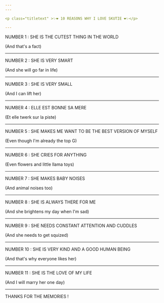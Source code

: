 ```yaml
---
---

<p class="titletext" >✨❤️ 10 REASONS WHY I LOVE SKUTIE ❤️✨</p>

---
```


<p class="titletext" >NUMBER 1 : SHE IS THE CUTEST THING IN THE WORLD</p>
<p class="titletext" >(And that's a fact)</p>

<div class="demo">
  <div class="perspective-container">
    <div class="card card1"></div>
  </div>
</div>

---

<p class="titletext" >NUMBER 2 : SHE IS VERY SMART</p>
<p class="titletext" >(And she will go far in life)</p>

<div class="demo">
  <div class="perspective-container">
    <div class="card card2"></div>
  </div>
</div>

---

<p class="titletext" >NUMBER 3 : SHE IS VERY SMALL</p>
<p class="titletext" >(And I can lift her)</p>

<div class="demo">
  <div class="perspective-container">
    <div class="card card3"></div>
  </div>
</div>

---

<p class="titletext" >NUMBER 4 : ELLE EST BONNE SA MERE</p>
<p class="titletext" >(Et elle twerk sur la piste)</p>

<div class="demo">
  <div class="perspective-container">
    <div class="card card4"></div>
  </div>
</div>

---

<p class="titletext" >NUMBER 5 : SHE MAKES ME WANT TO BE THE BEST VERSION OF MYSELF</p>
<p class="titletext" >(Even though I'm already the top G)</p>

<div class="demo">
  <div class="perspective-container">
    <div class="card card5"></div>
  </div>
</div>

---

<p class="titletext" >NUMBER 6 : SHE CRIES FOR ANYTHING</p>
<p class="titletext" >(Even flowers and little llama toys)</p>

<div class="demo">
  <div class="perspective-container">
    <div class="card card6"></div>
  </div>
</div>

---

<p class="titletext" >NUMBER 7 : SHE MAKES BABY NOISES</p>
<p class="titletext" >(And animal noises too)</p>

<div class="demo">
  <div class="perspective-container">
    <div class="card card7"></div>
  </div>
</div>

---

<p class="titletext" >NUMBER 8 : SHE IS ALWAYS THERE FOR ME</p>
<p class="titletext" >(And she brightens my day when I'm sad)</p>

<div class="demo">
  <div class="perspective-container">
    <div class="card card8"></div>
  </div>
</div>

---

<p class="titletext" >NUMBER 9 : SHE NEEDS CONSTANT ATTENTION AND CUDDLES</p>
<p class="titletext" >(And she needs to get squized)</p>

<div class="demo">
  <div class="perspective-container">
    <div class="card card9"></div>
  </div>
</div>

---

<p class="titletext" >NUMBER 10 : SHE IS VERY KIND AND A GOOD HUMAN BEING</p>
<p class="titletext" >(And that's why everyone likes her)</p>

<div class="demo">
  <div class="perspective-container">
    <div class="card card10"></div>
  </div>
</div>

---

<p class="titletext" >NUMBER 11 : SHE IS THE LOVE OF MY LIFE</p>
<p class="titletext" >(And I will marry her one day)</p>

<div class="demo">
  <div class="perspective-container">
    <div class="card card11"></div>
  </div>
</div>

---

<p class="titletext" >THANKS FOR THE MEMORIES !</p>

<div id="stage">
      <div id="rotate">
        <div id="ring-1" class="ring"></div>
        <div id="ring-2" class="ring"></div>
        <div id="ring-3" class="ring"></div>
      </div>
    </div>

<style type="text/css">

      #stage {
        margin: 200px auto;
        width: 900px;
        height: 600px;
        /*
        
        Setting the perspective of the contents of the stage
        but not the stage itself
        
        */
        -webkit-perspective: 1600;
      }

      #rotate {
        margin: 0 auto;
        width: 900px;
        height: 600px;
        /* Ensure that we're in 3D space */
        -webkit-transform-style: preserve-3d;
        /*
        Make the whole set of rows use the x-axis spin animation
        for a duration of 7 seconds, running infinitely and linearly
        */
        -webkit-animation-name: x-spin;
        -webkit-animation-duration: 14s;
        -webkit-animation-iteration-count: infinite;
        -webkit-animation-timing-function: linear;
      }

      .ring {
        margin: 0 auto;
        height: 165px;
        width: 900px;
        -webkit-transform-style: preserve-3d;
        -webkit-animation-iteration-count: infinite;
        -webkit-animation-timing-function: linear;
      }
      
  

      .poster {
        position: absolute;
        left: 375px;
        height: 150px
        width: 100%;
        object-fit: cover;
        opacity: 0.7;
        color: rgba(0,0,0,0.9);
        -webkit-border-radius: 10px;
      }
      
      .poster > p {
        font-family: 'Georgia', serif;
        font-size: 36px;
        font-weight: bold;
        text-align: center;
        margin-top: 28px;
      }

      /*
      Set up each row to have a different animation duration
      and alternating y-axis rotation directions.
      */
      #ring-1 {
        -webkit-animation-name: y-spin;
        -webkit-animation-duration: 20s;
      }

      #ring-2 {
        -webkit-animation-name: back-y-spin;
        -webkit-animation-duration: 18s;
      }

      #ring-3 {
        -webkit-animation-name: y-spin;
        -webkit-animation-duration: 16s;
      }

      /*

      Here we define each of the three individual animations that
      we will be using to have our 3D rotation effect. The first
      animation will perform a full rotation on the x-axis, we'll
      use that on the whole set of objects. The second and third
      animations will perform a full rotation on the y-axis in
      opposite directions, alternating directions between rows.
    
      Note that you currently have to specify an intermediate step
      for rotations even when you are using individual transformation
      constructs.

      */
      @-webkit-keyframes x-spin {
        0%    { -webkit-transform: rotateX(0deg); }
        50%   { -webkit-transform: rotateX(180deg); }
        100%  { -webkit-transform: rotateX(360deg); }
      }

      @-webkit-keyframes y-spin {
        0%    { -webkit-transform: rotateY(0deg); }
        50%   { -webkit-transform: rotateY(180deg); }
        100%  { -webkit-transform: rotateY(360deg); }
      }

      @-webkit-keyframes back-y-spin {
        0%    { -webkit-transform: rotateY(360deg); }
        50%   { -webkit-transform: rotateY(180deg); }
        100%  { -webkit-transform: rotateY(0deg); }
      }
    </style>

    
 <script type="text/javascript">

  const objectList = document.querySelectorAll('.card');
  objectList.forEach((object) => {
  object.onmousemove = handleMouseMove; })
  
 
  function handleMouseMove(event) {
  const height = window.innerHeight;
  const width = window.innerWidth;

  console.log(height);
  console.log(width);
        
  // Creates angles of (-20, -20) (left, bottom) and (20, 20) (right, top)
  const yAxisDegree = event.pageX / width * 20 - 10;
  const xAxisDegree = event.offsetY / height * -1 * 20 + 10;

  console.log(event.pageX);
  console.log(event.pageY);
        
  event.target.style.transform = `rotateY(${yAxisDegree}deg) rotateX(${xAxisDegree}deg)`;
  // Set the sheen position
  setSheenPosition(event.pageX / width, event.offsetY / width);
}

      function setSheenPosition(xRatio, yRatio) {
  // This creates a "distance" up to 400px each direction to offset the sheen
  const xOffset = 1 - (xRatio - 0.3) * 800;
  const yOffset = 1 - (yRatio - 0.3) * 800;
  event.target.style.setProperty('--sheenX', `${xOffset}px`)
  event.target.style.setProperty('--sheenY', `${yOffset}px`)
}

  const POSTERS_PER_ROW = 12;
  const RING_RADIUS = 300;

  function setup_posters (row, value)
  {
    var posterAngle = 360 / POSTERS_PER_ROW;
    for (var i = 0; i < POSTERS_PER_ROW; i ++) {
      var poster = document.createElement('div');
      poster.className = 'poster';
      // compute and assign the transform for this poster
      var transform = 'rotateY(' + (posterAngle * i) + 'deg) translateZ(' + RING_RADIUS + 'px)';
      poster.style.webkitTransform = transform;
      // setup the number to show inside the poster
      
      var content = poster.appendChild(document.createElement('img'));
      if (value == 1) {
      content.setAttribute('src', 'skutie_pics/'+i+'.jpg'); }
      else if (value == 2) {
        content.setAttribute('src', 'skutie_pics/'+i+'_.jpg'); }
      else if (value == 3) {
        content.setAttribute('src', 'skutie_pics/'+i+'__.jpg'); }
  
      content.setAttribute('alt', 'na');
      content.setAttribute('height', '150');
      content.setAttribute('width', '150');
      
    
      
      // add the poster to the row
      row.appendChild(poster);
    }

  }

  function init ()
  {
    setup_posters(document.getElementById('ring-1'), 1);
    setup_posters(document.getElementById('ring-2'), 2);
    setup_posters(document.getElementById('ring-3'), 3);
  }

  // call init once the document is fully loaded
  window.addEventListener('load', init, false);
  

    </script>
